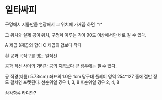 # 일타싸피

구멍에서 지름만큼 연장해서 그 위치에 가게끔 하면 ㄱ?

그 위치와 실제 공이 위치, 구멍이 이루는 각이 90도 이상에서만 바로 갈 수 있다.

A 제곱 B제곱의 합이 C 제곱의 합보다 작다

흰 공과 목적구를 잇는 일직선

공과 직선 사이의 거리가 공의 지름보다 큰 경우에는 칠 수 있다.

공 직경(지름) 5.73(cm)
좌표의 1.0은 1cm
당구대 플레이 영역 254*127
홀에 절반 정도 걸치면 포켓된다.
선순위일 경우 1, 3, 8
후순위일 경우 2, 4, 8

삼각함수 라디안?
